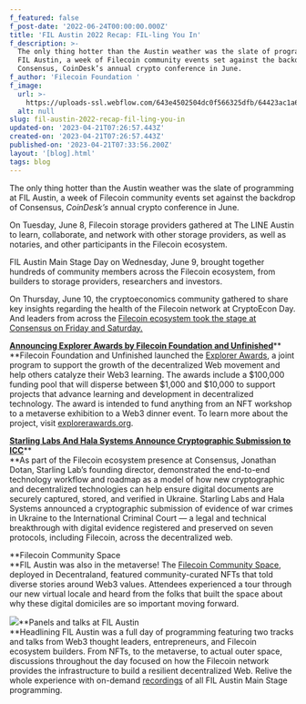 ```yaml
---
f_featured: false
f_post-date: '2022-06-24T00:00:00.000Z'
title: 'FIL Austin 2022 Recap: FIL-ling You In'
f_description: >-
  The only thing hotter than the Austin weather was the slate of programming at
  FIL Austin, a week of Filecoin community events set against the backdrop of
  Consensus, CoinDesk’s annual crypto conference in June.
f_author: 'Filecoin Foundation '
f_image:
  url: >-
    https://uploads-ssl.webflow.com/643e4502504dc0f566325dfb/64423ac1a6ec41ac892a3e73_1-dys_ghi7jhykzxl24rpmmw.png
  alt: null
slug: fil-austin-2022-recap-fil-ling-you-in
updated-on: '2023-04-21T07:26:57.443Z'
created-on: '2023-04-21T07:26:57.443Z'
published-on: '2023-04-21T07:33:56.200Z'
layout: '[blog].html'
tags: blog
---
```


The only thing hotter than the Austin weather was the slate of programming at FIL Austin, a week of Filecoin community events set against the backdrop of Consensus, _CoinDesk’s_ annual crypto conference in June.

On Tuesday, June 8, Filecoin storage providers gathered at The LINE Austin to learn, collaborate, and network with other storage providers, as well as notaries, and other participants in the Filecoin ecosystem.

FIL Austin Main Stage Day on Wednesday, June 9, brought together hundreds of community members across the Filecoin ecosystem, from builders to storage providers, researchers and investors.

On Thursday, June 10, the cryptoeconomics community gathered to share key insights regarding the health of the Filecoin network at CryptoEcon Day. And leaders from across the [Filecoin ecosystem took the stage at Consensus on Friday and Saturday.](https://www.youtube.com/watch?v=9Db0rXvscYY)

[**Announcing Explorer Awards by Filecoin Foundation and Unfinished**](https://filecoinfoundation.medium.com/announcing-explorer-awards-by-filecoin-foundation-and-unfinished-70c9d569f418)\*\*  
\*\*Filecoin Foundation and Unfinished launched the [Explorer Awards](http://explorerawards.org/), a joint program to support the growth of the decentralized Web movement and help others catalyze their Web3 learning. The awards include a $100,000 funding pool that will disperse between $1,000 and $10,000 to support projects that advance learning and development in decentralized technology. The award is intended to fund anything from an NFT workshop to a metaverse exhibition to a Web3 dinner event. To learn more about the project, visit [explorerawards.org](http://explorerawards.org/).

[**Starling Labs And Hala Systems Announce Cryptographic Submission to ICC**](https://www.cnn.com/2022/06/10/tech/ukraine-war-crimes-blockchain/index.html)\*\*  
\*\*As part of the Filecoin ecosystem presence at Consensus, Jonathan Dotan, Starling Lab’s founding director, demonstrated the end-to-end technology workflow and roadmap as a model of how new cryptographic and decentralized technologies can help ensure digital documents are securely captured, stored, and verified in Ukraine. Starling Labs and Hala Systems announced a cryptographic submission of evidence of war crimes in Ukraine to the International Criminal Court — a legal and technical breakthrough with digital evidence registered and preserved on seven protocols, including Filecoin, across the decentralized web.

\*\*Filecoin Community Space  
\*\*FIL Austin was also in the metaverse! The [Filecoin Community Space](https://play.decentraland.org/?position=-4%2C-133&realm=dg&island=I6l4q), deployed in Decentraland, featured community-curated NFTs that told diverse stories around Web3 values. Attendees experienced a tour through our new virtual locale and heard from the folks that built the space about why these digital domiciles are so important moving forward.

![](https://uploads-ssl.webflow.com/643e4502504dc0f566325dfb/643e68b595dde73b512b7580_1-sxjkfvgiga2wqdrjerjfca.jpeg)\*\*Panels and talks at FIL Austin  
\*\*Headlining FIL Austin was a full day of programming featuring two tracks and talks from Web3 thought leaders, entrepreneurs, and Filecoin ecosystem builders. From NFTs, to the metaverse, to actual outer space, discussions throughout the day focused on how the Filecoin network provides the infrastructure to build a resilient decentralized Web. Relive the whole experience with on-demand [recordings](https://www.youtube.com/playlist?list=PLp3zrT1ewY0nKSt_IKNhxNyRCzI7KiWwS) of all FIL Austin Main Stage programming.
